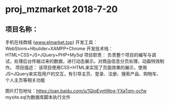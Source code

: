 # proj_mzmarket 2018-7-20
## 项目名称：
手机在线商城 (www.elmarket.top)
开发工具：
WebStorm+Hbulider+XAMPP+Chrome
开发技术栈：
HTML+CSS+JS+JQuery+PHP+MySql
项目职责：
负责整个项目的编写与调试，处理后台传输过来的数据，进行动态展示。对商品信息分页处理，动画特效制作。
项目描述：
该项目使用CSS+HTML来实现了页面效果的展示，使用JS+JQuery来实现用户的交互，有引导主页、登录、注册、搜索产品、购物车、个人主页等相关功能

图片打包地址：https://pan.baidu.com/s/1QiqEyntWog-YXaTqm-ocfw
mysite.sql为数据库脚本执行文件
